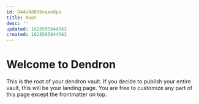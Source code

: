 ```yaml
---
id: D44zOd8D6oqao8ps
title: Root
desc: ''
updated: 1628595844563
created: 1628595844563
---
```

# Welcome to Dendron

This is the root of your dendron vault. If you decide to publish your entire vault, this will be your landing page. You are free to customize any part of this page except the frontmatter on top. 
